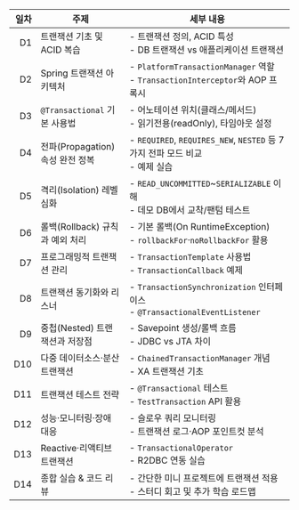 |  일차 | 주제                       | 세부 내용                                                                    |
| --: | ------------------------ | ------------------------------------------------------------------------ |
|  D1 | 트랜잭션 기초 및 ACID 복습        | - 트랜잭션 정의, ACID 특성<br>- DB 트랜잭션 vs 애플리케이션 트랜잭션                           |
|  D2 | Spring 트랜잭션 아키텍처         | - `PlatformTransactionManager` 역할<br>- `TransactionInterceptor`와 AOP 프록시 |
|  D3 | `@Transactional` 기본 사용법  | - 어노테이션 위치(클래스/메서드)<br>- 읽기전용(readOnly), 타임아웃 설정                         |
|  D4 | 전파(Propagation) 속성 완전 정복 | - `REQUIRED`, `REQUIRES_NEW`, `NESTED` 등 7가지 전파 모드 비교<br>- 예제 실습         |
|  D5 | 격리(Isolation) 레벨 심화      | - `READ_UNCOMMITTED`\~`SERIALIZABLE` 이해<br>- 데모 DB에서 교착/팬텀 테스트           |
|  D6 | 롤백(Rollback) 규칙과 예외 처리   | - 기본 롤백(On RuntimeException)<br>- `rollbackFor`·`noRollbackFor` 활용       |
|  D7 | 프로그래밍적 트랜잭션 관리           | - `TransactionTemplate` 사용법<br>- `TransactionCallback` 예제                |
|  D8 | 트랜잭션 동기화와 리스너            | - `TransactionSynchronization` 인터페이스<br>- `@TransactionalEventListener`  |
|  D9 | 중첩(Nested) 트랜잭션과 저장점     | - Savepoint 생성/롤백 흐름<br>- JDBC vs JTA 차이                                 |
| D10 | 다중 데이터소스·분산 트랜잭션         | - `ChainedTransactionManager` 개념<br>- XA 트랜잭션 기초                         |
| D11 | 트랜잭션 테스트 전략              | - `@Transactional` 테스트<br>- `TestTransaction` API 활용                     |
| D12 | 성능·모니터링·장애 대응            | - 슬로우 쿼리 모니터링<br>- 트랜잭션 로그·AOP 포인트컷 분석                                   |
| D13 | Reactive·리액티브 트랜잭션       | - `TransactionalOperator`<br>- R2DBC 연동 실습                               |
| D14 | 종합 실습 & 코드 리뷰            | - 간단한 미니 프로젝트에 트랜잭션 적용<br>- 스터디 회고 및 추가 학습 로드맵                           |
